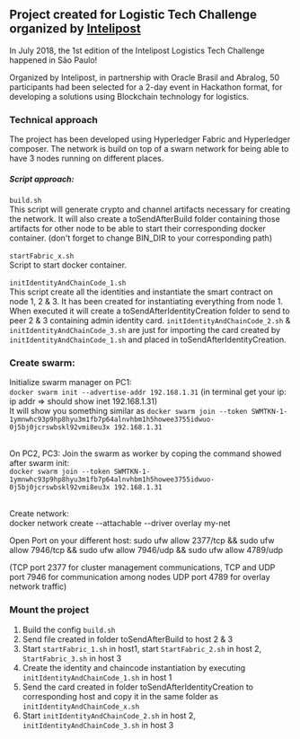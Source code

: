 ## Project created for Logistic Tech Challenge organized by [Intelipost](https://www.intelipost.com.br/)
In July 2018, the 1st edition of the Intelipost Logistics Tech Challenge happened in São Paulo!

Organized by Intelipost, in partnership with Oracle Brasil and Abralog, 50 participants had been selected for a 2-day event in Hackathon format, for developing a solutions using Blockchain technology for logistics.

### Technical approach
The project has been developed using Hyperledger Fabric and Hyperledger composer. The network is build on top of a swarn network for being able to have 3 nodes running on different places.<br/>
##### Script approach: <br/>
`build.sh`<br/> 
This script will generate crypto and channel artifacts necessary for creating the network. It will also create a toSendAfterBuild folder containing those artifacts for other node to be able to start their corresponding docker container. (don't forget to change BIN_DIR to your corresponding path)<br/><br/>
`startFabric_x.sh`<br/> 
Script to start docker container.<br/><br/>
`initIdentityAndChainCode_1.sh`<br/>
This script create all the identities and instantiate the smart contract on node 1, 2 & 3. It has been created for instantiating everything from node 1. When executed it will create a toSendAfterIdentityCreation folder to send to peer 2 & 3 containing admin identity card. `initIdentityAndChainCode_2.sh` & `initIdentityAndChainCode_3.sh` are just for importing the card created by `initIdentityAndChainCode_1.sh` and placed in toSendAfterIdentityCreation.

### Create swarm:<br/>
Initialize swarm manager on PC1:<br/>
`docker swarm init --advertise-addr 192.168.1.31` (in terminal get your ip: ip addr  => should show inet 192.168.1.31)<br/>
It will show you something similar as `docker swarm join --token SWMTKN-1-1ymnwhc93p9hp8hyu3m1fb7p64alnvhbm1h5howee3755idwuo-0j5bj0jcrswbskl92vmi8eu3x 192.168.1.31` <br/><br/>


On PC2, PC3: Join the swarm as worker by coping the command showed after swarm init:<br/>
`docker swarm join --token SWMTKN-1-1ymnwhc93p9hp8hyu3m1fb7p64alnvhbm1h5howee3755idwuo-0j5bj0jcrswbskl92vmi8eu3x 192.168.1.31`<br/><br/>


Create network:<br/>
docker network create --attachable --driver overlay my-net

Open Port on your different host:
sudo ufw allow 2377/tcp && sudo ufw allow 7946/tcp && sudo ufw allow 7946/udp && sudo ufw allow 4789/udp

(TCP port 2377 for cluster management communications, TCP and UDP port 7946 for communication among nodes UDP port 4789 for overlay network traffic)

### Mount the project<br/>
1. Build the config `build.sh`
2. Send file created in folder toSendAfterBuild to host 2 & 3
3. Start `startFabric_1.sh` in host1, start `StartFabric_2.sh` in host 2, `StartFabric_3.sh` in host 3
4. Create the identity and chaincode instantiation by executing `initIdentityAndChainCode_1.sh` in host 1
5. Send the card created in folder toSendAfterIdentityCreation to corresponding host and copy it in the same folder as `initIdentityAndChainCode_x.sh`
6. Start `initIdentityAndChainCode_2.sh` in host 2, `initIdentityAndChainCode_3.sh` in host 3
